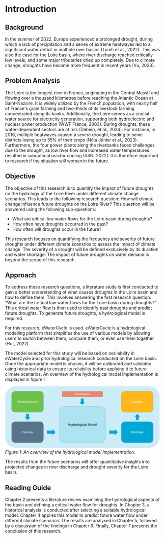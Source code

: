 # Introduction

## Background

In the summer of 2022, Europe experienced a prolonged drought, during which a lack of precipitation
and a series of extreme heatwaves led to a significant water deficit in multiple river basins (Toreti et al.,
2022). This was also the case for the Loire basin, where river discharge reached critically low levels,
and some major tributaries dried up completely. Due to climate change, droughts have become more
frequent in recent years (Vu, 2023).

## Problem Analysis
The Loire is the longest river in France, originating in the Central Massif and flowing over a thousand
kilometres before reaching the Atlantic Ocean at Saint-Nazaire. It is widely utilized by the French
population, with nearly half of France's grain farming and two-thirds of its livestock farming concentrated
along its banks. Additionally, the Loire serves as a crucial water source for electricity generation,
supporting both hydroelectric and nuclear power production (WWF France, 2003).
During droughts, these water-dependent sectors are at risk (Debein, et al., 2024). For instance, in 2016,
multiple heatwaves caused a severe drought, leading to some districts losing up to 55% of their crops
(Nóia Júnior et al., 2023). Furthermore, the four power plants along the riverbanks faced challenges
due to the drought, as low river flow and increased water temperatures resulted in suboptimal reactor
cooling (ASN, 2022). It is therefore important to research if the situation will worsen in the future.

## Objective
The objective of this research is to quantify the impact of future droughts on the hydrology of the Loire
River under different climate change scenarios. This leads to the following research question: How will
climate change influence future droughts on the Loire River? This question will be answered using the
following sub-questions:
- What are critical low water flows for the Loire basin during droughts?
- How often have droughts occurred in the past?
- How often will droughts occur in the future?

This research focuses on quantifying the frequency and severity of future droughts under different
climate scenarios to assess the impact of climate change. The severity of a drought will be defined
exclusively by its duration and water shortage. The impact of future droughts on water demand is
beyond the scope of this research.

## Approach

To address these research questions, a literature study is first conducted to gain a better understanding
of what causes droughts in the Loire basin and how to define them. This involves answering the first
research question: "What are the critical low water flows for the Loire basin during droughts?" This
critical water flow is then used to identify past droughts and predict future droughts. To generate future
droughts, a hydrological model is required.


For this research, eWaterCycle is used. eWaterCycle is a hydrological modelling platform that simplifies
the use of various models by allowing users to switch between them, compare them, or even use them
together (Hut, 2022).

The model selected for this study will be based on availability in eWaterCycle and prior hydrological
research conducted on the Loire basin. Once the appropriate model is chosen, it will be calibrated and
validated using historical data to ensure its reliability before applying it to future climate scenarios. An
overview of the hydrological model implementation is displayed in figure 1:

![figure1](figures/figure1.png)
*Figure 1: An overview of the hydrological model implementation.*

The results from the future scenarios will offer quantitative insights into projected changes in river
discharge and drought severity for the Loire basin.

## Reading Guide

Chapter 2 presents a literature review examining the hydrological aspects of the basin and defining a
critical water flow for droughts. In Chapter 3, a historical analysis is conducted after selecting a suitable
hydrological model. Chapter 4 applies this model to predict future water flow under different climate
scenarios. The results are analysed in Chapter 5, followed by a discussion of the findings in Chapter 6.
Finally, Chapter 7 presents the conclusion of this research.

